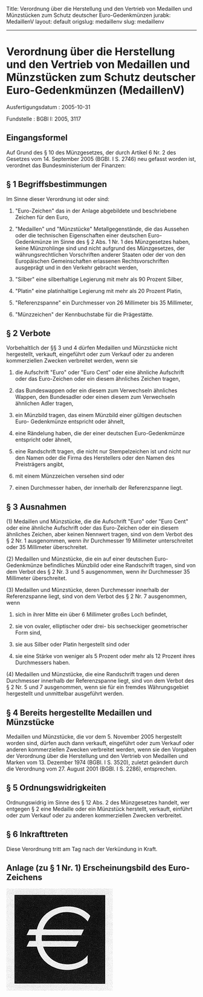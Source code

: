 Title: Verordnung über die Herstellung und den Vertrieb von Medaillen und Münzstücken
  zum Schutz deutscher Euro-Gedenkmünzen
jurabk: MedaillenV
layout: default
origslug: medaillenv
slug: medaillenv

---

# Verordnung über die Herstellung und den Vertrieb von Medaillen und Münzstücken zum Schutz deutscher Euro-Gedenkmünzen (MedaillenV)

Ausfertigungsdatum
:   2005-10-31

Fundstelle
:   BGBl I: 2005, 3117



## Eingangsformel

Auf Grund des § 10 des Münzgesetzes, der durch Artikel 6 Nr. 2 des
Gesetzes vom 14. September 2005 (BGBl. I S. 2746) neu gefasst worden
ist, verordnet das Bundesministerium der Finanzen:


## § 1 Begriffsbestimmungen

Im Sinne dieser Verordnung ist oder sind:

1.  "Euro-Zeichen" das in der Anlage abgebildete und beschriebene Zeichen
    für den Euro,


2.  "Medaillen" und "Münzstücke" Metallgegenstände, die das Aussehen oder
    die technischen Eigenschaften einer deutschen Euro-Gedenkmünze im
    Sinne des § 2 Abs. 1 Nr. 1 des Münzgesetzes haben, keine Münzrohlinge
    sind und nicht aufgrund des Münzgesetzes, der währungsrechtlichen
    Vorschriften anderer Staaten oder der von den Europäischen
    Gemeinschaften erlassenen Rechtsvorschriften ausgeprägt und in den
    Verkehr gebracht werden,


3.  "Silber" eine silberhaltige Legierung mit mehr als 90 Prozent Silber,


4.  "Platin" eine platinhaltige Legierung mit mehr als 20 Prozent Platin,


5.  "Referenzspanne" ein Durchmesser von 26 Millimeter bis 35 Millimeter,


6.  "Münzzeichen" der Kennbuchstabe für die Prägestätte.





## § 2 Verbote

Vorbehaltlich der §§ 3 und 4 dürfen Medaillen und Münzstücke nicht
hergestellt, verkauft, eingeführt oder zum Verkauf oder zu anderen
kommerziellen Zwecken verbreitet werden, wenn sie

1.  die Aufschrift "Euro" oder "Euro Cent" oder eine ähnliche Aufschrift
    oder das Euro-Zeichen oder ein diesem ähnliches Zeichen tragen,


2.  das Bundeswappen oder ein diesem zum Verwechseln ähnliches Wappen, den
    Bundesadler oder einen diesem zum Verwechseln ähnlichen Adler tragen,


3.  ein Münzbild tragen, das einem Münzbild einer gültigen deutschen Euro-
    Gedenkmünze entspricht oder ähnelt,


4.  eine Rändelung haben, die der einer deutschen Euro-Gedenkmünze
    entspricht oder ähnelt,


5.  eine Randschrift tragen, die nicht nur Stempelzeichen ist und nicht
    nur den Namen oder die Firma des Herstellers oder den Namen des
    Preisträgers angibt,


6.  mit einem Münzzeichen versehen sind oder


7.  einen Durchmesser haben, der innerhalb der Referenzspanne liegt.





## § 3 Ausnahmen

(1) Medaillen und Münzstücke, die die Aufschrift "Euro" oder "Euro
Cent" oder eine ähnliche Aufschrift oder das Euro-Zeichen oder ein
diesem ähnliches Zeichen, aber keinen Nennwert tragen, sind von dem
Verbot des § 2 Nr. 1 ausgenommen, wenn ihr Durchmesser 19 Millimeter
unterschreitet oder 35 Millimeter überschreitet.

(2) Medaillen und Münzstücke, die ein auf einer deutschen Euro-
Gedenkmünze befindliches Münzbild oder eine Randschrift tragen, sind
von dem Verbot des § 2 Nr. 3 und 5 ausgenommen, wenn ihr Durchmesser
35 Millimeter überschreitet.

(3) Medaillen und Münzstücke, deren Durchmesser innerhalb der
Referenzspanne liegt, sind von dem Verbot des § 2 Nr. 7 ausgenommen,
wenn

1.  sich in ihrer Mitte ein über 6 Millimeter großes Loch befindet,


2.  sie von ovaler, elliptischer oder drei- bis sechseckiger geometrischer
    Form sind,


3.  sie aus Silber oder Platin hergestellt sind oder


4.  sie eine Stärke von weniger als 5 Prozent oder mehr als 12 Prozent
    ihres Durchmessers haben.




(4) Medaillen und Münzstücke, die eine Randschrift tragen und deren
Durchmesser innerhalb der Referenzspanne liegt, sind von dem Verbot
des § 2 Nr. 5 und 7 ausgenommen, wenn sie für ein fremdes
Währungsgebiet hergestellt und unmittelbar ausgeführt werden.


## § 4 Bereits hergestellte Medaillen und Münzstücke

Medaillen und Münzstücke, die vor dem 5. November 2005 hergestellt
worden sind, dürfen auch dann verkauft, eingeführt oder zum Verkauf
oder anderen kommerziellen Zwecken verbreitet werden, wenn sie den
Vorgaben der Verordnung über die Herstellung und den Vertrieb von
Medaillen und Marken vom 13. Dezember 1974 (BGBl. I S. 3520), zuletzt
geändert durch die Verordnung vom 27. August 2001 (BGBl. I S. 2286),
entsprechen.


## § 5 Ordnungswidrigkeiten

Ordnungswidrig im Sinne des § 12 Abs. 2 des Münzgesetzes handelt, wer
entgegen § 2 eine Medaille oder ein Münzstück herstellt, verkauft,
einführt oder zum Verkauf oder zu anderen kommerziellen Zwecken
verbreitet.


## § 6 Inkrafttreten

Diese Verordnung tritt am Tag nach der Verkündung in Kraft.


## Anlage (zu § 1 Nr. 1) Erscheinungsbild des Euro-Zeichens

![bgbl1_2005_j3118_0010.jpg](bgbl1_2005_j3118_0010.jpg)
